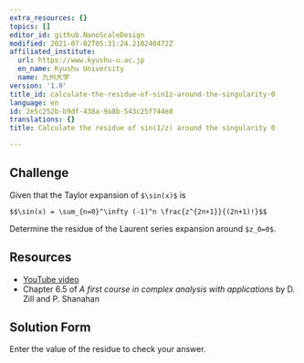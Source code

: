 ```yaml
---
extra_resources: {}
topics: []
editor_id: github.NanoScaleDesign
modified: 2021-07-02T05:31:24.210240472Z
affiliated_institute:
  url: https://www.kyushu-u.ac.jp
  en_name: Kyushu University
  name: 九州大学
version: '1.0'
title_id: calculate-the-residue-of-sin1z-around-the-singularity-0
language: en
id: 2e5c252b-b9df-438a-9a8b-543c25f744e8
translations: {}
title: Calculate the residue of sin(1/z) around the singularity 0

---
```


## Challenge
Given that the Taylor expansion of `$\sin(x)$` is

`$$\sin(x) = \sum_{n=0}^\infty (-1)^n \frac{z^{2n+1}}{(2n+1)!}$$`

Determine the residue of the Laurent series expansion around `$z_0=0$`.


## Resources
- [YouTube video](https://www.youtube.com/watch?v=eW0ArgJ3Isk)
- Chapter 6.5 of *A first course in complex analysis with applications* by D. Zill and P. Shanahan


## Solution Form
Enter the value of the residue to check your answer.



